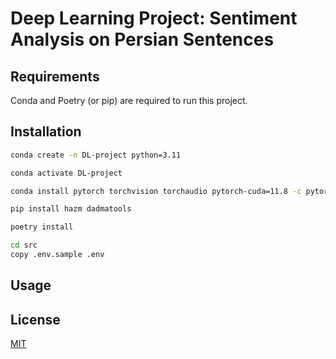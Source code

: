# Deep Learning Project: Sentiment Analysis on Persian Sentences

## Requirements

Conda and Poetry (or pip) are required to run this project.

## Installation

```bash
conda create -n DL-project python=3.11
```

```bash
conda activate DL-project
```

```bash
conda install pytorch torchvision torchaudio pytorch-cuda=11.8 -c pytorch -c nvidia
```

```bash
pip install hazm dadmatools
```

 ```bash
poetry install
 ```

```bash
cd src
copy .env.sample .env
```

## Usage

## License

[MIT](https://choosealicense.com/licenses/mit/)